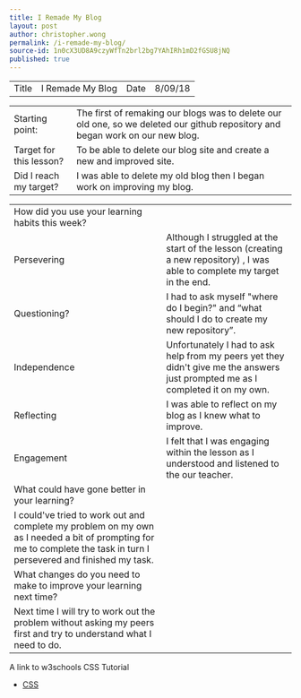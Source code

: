 ```yaml
---
title: I Remade My Blog
layout: post
author: christopher.wong
permalink: /i-remade-my-blog/
source-id: 1n0cX3UD8A9czyWfTn2brl2bg7YAhIRh1mD2fGSU8jNQ
published: true
---
```

<table>
  <tr>
    <td>Title</td>
    <td>I Remade My Blog</td>
    <td>Date</td>
    <td>8/09/18</td>
  </tr>
</table>


<table>
  <tr>
    <td>Starting point:</td>
    <td>The first of remaking our blogs was to delete our old one, so we deleted our github repository and began work on our new blog.</td>
  </tr>
  <tr>
    <td>Target for this lesson?</td>
    <td>To be able to delete our blog site and create a new and improved site.</td>
  </tr>
  <tr>
    <td>Did I reach my target? </td>
    <td>I was able to delete my old blog then I began work  on improving my blog.</td>
  </tr>
</table>


<table>
  <tr>
    <td>How did you use your learning habits this week?</td>
    <td></td>
  </tr>
  <tr>
    <td>Persevering</td>
    <td>Although I struggled at the start of the lesson (creating a new repository) , I was able to complete my target in the end.</td>
  </tr>
  <tr>
    <td>Questioning?</td>
    <td>I had to ask myself "where do I begin?" and “what should I do to create my new repository”.</td>
  </tr>
  <tr>
    <td>Independence</td>
    <td>Unfortunately I had to ask help from my peers yet they didn't give me the answers just prompted me as I completed it on my own.</td>
  </tr>
  <tr>
    <td>Reflecting</td>
    <td>I was able to reflect on my blog as I knew what to improve. </td>
  </tr>
  <tr>
    <td>Engagement</td>
    <td>I felt that I was engaging within the lesson as I understood and listened to the our teacher.</td>
  </tr>
  <tr>
    <td>What could have gone better in your learning?</td>
    <td></td>
  </tr>
  <tr>
    <td>I could've tried to work out and complete my problem on my own as I needed a bit of prompting for me to complete the task in turn I persevered and finished my task.</td>
    <td></td>
  </tr>
  <tr>
    <td>What changes do you need to make to improve your learning next time?</td>
    <td></td>
  </tr>
  <tr>
    <td>Next time I will try to work out the problem without asking my peers first and try to understand what I need to do.</td>
    <td></td>
  </tr>
</table>


<p> A link to w3schools CSS Tutorial</p>
<ul>
  <li><a href="/css/default.asp" target="https://www.w3schools.com/css/default.asp">CSS</a></li>
</ul>



